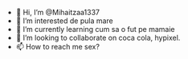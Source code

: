 - 👋 Hi, I’m @Mihaitzaa1337
- 👀 I’m interested de pula mare
- 🌱 I’m currently learning cum sa o fut pe mamaie
- 💞️ I’m looking to collaborate on coca cola, hypixel.
- 📫 How to reach me sex?

<!---
Mihaitzaa1337/Mihaitzaa1337 is a ✨ special ✨ repository because its `README.md` (this file) appears on your GitHub profile.
You can click the Preview link to take a look at your changes.
--->
